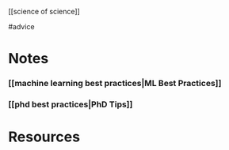 [[science of science]]

#advice

# Notes
### [[machine learning best practices|ML Best Practices]]
### [[phd best practices|PhD Tips]]

# Resources